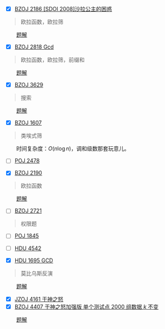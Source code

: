 - [x] [BZOJ 2186 [SDOI 2008]沙拉公主的困惑](http://www.lydsy.com/JudgeOnline/problem.php?id=2186)

>   欧拉函数，欧拉筛

&emsp;&emsp;[题解](http://blog.csdn.net/lycheng1215/article/details/79356777)

- [x] [BZOJ 2818 Gcd](http://www.lydsy.com/JudgeOnline/problem.php?id=2818)

>   欧拉函数，欧拉筛，前缀和

&emsp;&emsp;[题解](http://blog.csdn.net/lycheng1215/article/details/79358185)

- [x] [BZOJ 3629](http://www.lydsy.com/JudgeOnline/problem.php?id=3629)


>   搜索

&emsp;&emsp;[题解](http://blog.csdn.net/lycheng1215/article/details/79358599)

- [x] [BZOJ 1607](http://www.lydsy.com/JudgeOnline/problem.php?id=1607)


>   类埃式筛

&emsp;&emsp;时间复杂度：$O(n \log n)$，调和级数那套玩意儿。

- [ ] [POJ 2478]()
- [x] [BZOJ 2190](http://www.lydsy.com/JudgeOnline/problem.php?id=2190)


>   欧拉函数

&emsp;&emsp;[题解](http://blog.csdn.net/lycheng1215/article/details/79359662)

- [ ] [BZOJ 2721](http://www.lydsy.com/JudgeOnline/problem.php?id=2721)


>   权限题

- [ ] [POJ 1845]()
- [ ] [HDU 4542]()
- [x] [HDU 1695 GCD](http://acm.hdu.edu.cn/showproblem.php?pid=1695)


>   莫比乌斯反演

&emsp;&emsp;[题解](http://blog.csdn.net/lycheng1215/article/details/79368766)

- [x] [JZOJ 4161 于神之怒](https://jzoj.net/senior/#main/show/4161)
- [x] [BZOJ 4407 于神之怒加强版 单个测试点 2000 组数据 $k$ 不变](http://www.lydsy.com/JudgeOnline/problem.php?id=4407)

&emsp;&emsp;[题解](http://blog.csdn.net/lycheng1215/article/details/79370005)
